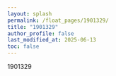 ```yaml
---
layout: splash
permalink: /float_pages/1901329/
title: "1901329"
author_profile: false
last_modified_at: 2025-06-13
toc: false
---
```

 
1901329
